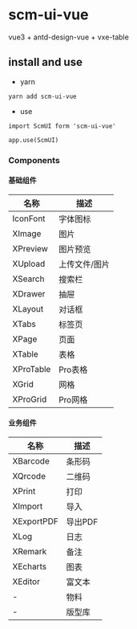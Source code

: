 # scm-ui-vue

vue3 + antd-design-vue + vxe-table

## install and use

- yarn

```yarn
yarn add scm-ui-vue
```

- use

```vue
import ScmUI form 'scm-ui-vue'

app.use(ScmUI)
```

### Components

#### 基础组件

| 名称 | 描述 |
| --- | --- |
| IconFont | 字体图标 |
| XImage | 图片 |
| XPreview | 图片预览 |
| XUpload | 上传文件/图片 |
| XSearch | 搜索栏 |
| XDrawer | 抽屉 |
| XLayout | 对话框 |
| XTabs | 标签页 |
| XPage | 页面 |
| XTable | 表格 |
| XProTable | Pro表格 |
| XGrid | 网格 |
| XProGrid | Pro网格 |

#### 业务组件

| 名称 | 描述 |
| --- | --- |
| XBarcode | 条形码 |
| XQrcode | 二维码 |
| XPrint | 打印 |
| XImport | 导入 |
| XExportPDF | 导出PDF |
| XLog | 日志 |
| XRemark | 备注 |
| XEcharts | 图表 |
| XEditor | 富文本 |
| - | 物料 |
| - | 版型库 |
